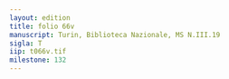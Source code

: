 ```yaml
---
layout: edition
title: folio 66v
manuscript: Turin, Biblioteca Nazionale, MS N.III.19
sigla: T
iip: t066v.tif
milestone: 132
---
```

